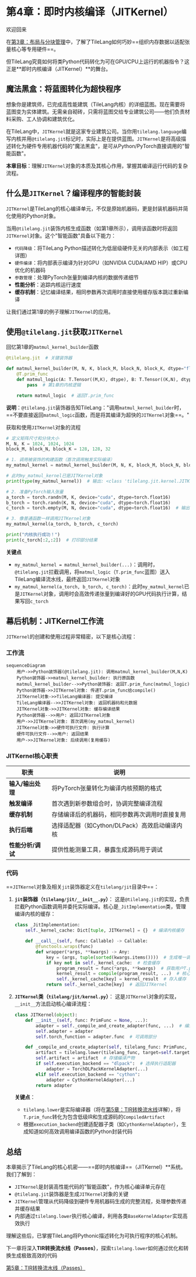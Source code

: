 # 第4章：即时内核编译（JITKernel）

欢迎回来

在[第3章：布局与分块管理](03_layout_and_fragment_management_.md)中，了解了TileLang如何巧妙==组织内存数据以适配张量核心等专用硬件==。

但TileLang究竟如何将类Python代码转化为可在GPU/CPU上运行的机器指令？这正是**即时内核编译（JITKernel）**的舞台。

## 魔法黑盒：将蓝图转化为超快程序

想象你是建筑师，已完成高性能建筑（TileLang内核）的详细蓝图。现在需要将蓝图变为实体建筑。无需亲自砌砖，只需将蓝图交给专业建筑公司——他们负责材料采购、工人协调和建筑优化。

在TileLang中，`JITKernel`就是这家专业建筑公司。当你用`tilelang.language`编写内核并用`@tilelang.jit`标记时，实际上是在提供蓝图。`JITKernel`是将高级描述转化为硬件专用机器代码的"魔法黑盒"，是可从Python/PyTorch直接调用的"智能函数"。

**本章目标**：理解`JITKernel`对象的本质及其核心作用，掌握其编译运行代码的复杂流程。

## 什么是`JITKernel`？编译程序的智能封装

`JITKernel`是TileLang的核心编译单元，不仅是原始机器码，更是封装机器码并简化使用的Python对象。

当用`@tilelang.jit`装饰内核生成函数（如第1章所示），调用该函数时将返回`JITKernel`对象。这个"智能函数"具备以下能力：

* `代码降级`：将TileLang Python描述转化为低层级硬件无关的内部表示（如工程详图）
* `硬件编译`：将内部表示编译为针对GPU（如NVIDIA CUDA/AMD HIP）或CPU优化的机器码
* `参数管理`：处理PyTorch张量到编译内核的数据传递细节
* **性能分析**：追踪内核运行速度
* **缓存机制**：记忆编译结果，相同参数再次调用时直接使用缓存版本跳过重新编译

让我们通过第1章的例子理解`JITKernel`的应用。

## 使用`@tilelang.jit`获取`JITKernel`

回忆第1章的`matmul_kernel_builder`函数

```python
@tilelang.jit  # 关键装饰器

def matmul_kernel_builder(M, N, K, block_M, block_N, block_K, dtype="float16"):
    @T.prim_func
    def matmul_logic(A: T.Tensor((M,K), dtype), B: T.Tensor((K,N), dtype), C: T.Tensor((M,N), dtype)):
        pass  # 第1章的内核逻辑

    return matmul_logic  # 返回T.prim_func
```
**说明**：`@tilelang.jit`装饰器告知TileLang："调用`matmul_kernel_builder`时，==不要直接返回`matmul_logic`函数，而是将其编译为超快的`JITKernel`对象==。"

获取和使用`JITKernel`对象的流程

```python
# 定义矩阵尺寸和分块大小
M, N, K = 1024, 1024, 1024
block_M, block_N, block_K = 128, 128, 32

# 1. 调用被装饰的构建函数（首次调用触发实际编译）
my_matmul_kernel = matmul_kernel_builder(M, N, K, block_M, block_N, block_K)

# 此时my_matmul_kernel已是JITKernel对象
print(type(my_matmul_kernel))  # 输出: <class 'tilelang.jit.kernel.JITKernel'>

# 2. 准备PyTorch输入张量
a_torch = torch.randn(M, K, device="cuda", dtype=torch.float16)
b_torch = torch.randn(K, N, device="cuda", dtype=torch.float16)
c_torch = torch.empty(M, N, device="cuda", dtype=torch.float16)  # 输出张量

# 3. 像普通函数一样调用JITKernel对象
my_matmul_kernel(a_torch, b_torch, c_torch)

print("内核执行成功！")
print(c_torch[:2,:2])  # 打印部分结果
```
**关键点**

* `my_matmul_kernel = matmul_kernel_builder(...)`：调用时，`@tilelang.jit`拦截调用，将`matmul_logic`（`T.prim_func`蓝图）送入TileLang编译流水线，最终返回`JITKernel`对象
* `my_matmul_kernel(a_torch, b_torch, c_torch)`：此时`my_matmul_kernel`已是`JITKernel`对象，调用时会高效传递张量到编译好的GPU代码执行计算，结果写回`c_torch`

## 幕后机制：JITKernel工作流

`JITKernel`的创建和使用过程非常精密，以下是核心流程：

### 工作流

```mermaid
sequenceDiagram
    用户->>Python装饰器(@tilelang.jit): 调用matmul_kernel_builder(M,N,K)
    Python装饰器->>matmul_kernel_builder: 执行原函数
    matmul_kernel_builder-->>Python装饰器: 返回T.prim_func(matmul_logic)
    Python装饰器->>JITKernel对象: 传递T.prim_func给compile()
    JITKernel对象->>TileLang编译器: 提交编译
    TileLang编译器-->>JITKernel对象: 返回机器码和元数据
    JITKernel对象->>JITKernel对象: 缓存编译结果
    Python装饰器-->>用户: 返回JITKernel对象
    用户->>JITKernel对象: 首次调用(my_matmul_kernel)
    JITKernel对象->>硬件可执行文件: 执行计算
    硬件可执行文件-->>用户: 返回结果
    用户->>JITKernel对象: 后续调用(复用缓存)
```

### JITKernel核心职责

| 职责              | 说明                                           |
| ----------------- | ---------------------------------------------- |
| **输入/输出处理** | 将PyTorch张量转化为编译内核预期的格式          |
| **触发编译**      | 首次遇到新参数组合时，协调完整编译流程         |
| **缓存机制**      | 存储编译后的机器码，相同参数再次调用时直接复用 |
| **执行后端**      | 选择适配器（如Cython/DLPack）高效启动编译内核  |
| **性能分析/调试** | 提供性能测量工具，暴露生成源码用于调试         |

### 代码

==`JITKernel`对象及相关`jit`装饰器定义在`tilelang/jit`目录中==：

1. **`jit`装饰器（`tilelang/jit/__init__.py`）**：
   这是`@tilelang.jit`的实现，负责拦截Python函数调用并委托实际编译。核心是`_JitImplementation`类，管理编译内核的缓存：

   ```python
   class _JitImplementation:
       self._kernel_cache: Dict[tuple, JITKernel] = {}  # 编译内核缓存
   
       def __call__(self, func: Callable) -> Callable:
           @functools.wraps(func)
           def wrapper(*args, **kwargs) -> Any:
               key = (args, tuple(sorted(kwargs.items())))  # 生成唯一调用标识
               if key not in self._kernel_cache:  # 检查缓存
                   program_result = func(*args, **kwargs)  # 获取用户T.prim_func
                   kernel_result = compile(program_result, ...)  # 核心编译
                   self._kernel_cache[key] = kernel_result  # 存入缓存
               return self._kernel_cache[key]  # 返回JITKernel
   ```

2. **`JITKernel`类（`tilelang/jit/kernel.py`）**：
   这是`JITKernel`对象的实现，`__init__`方法启动核心编译流程：

   ```python
   class JITKernel(object):
       def __init__(self, func: PrimFunc = None, ...):
           adapter = self._compile_and_create_adapter(func, ...)  # 编译并创建适配器
           self.adapter = adapter
           self.torch_function = adapter.func  # 可调用部分
   
       def _compile_and_create_adapter(self, tilelang_func: PrimFunc, ...):
           artifact = tilelang.lower(tilelang_func, target=self.target, ...)  # 核心编译
           self.artifact = artifact  # 存储编译产物
           if self.execution_backend == "dlpack":  # 选择执行适配器
               adapter = TorchDLPackKernelAdapter(...)
           elif self.execution_backend == "cython":
               adapter = CythonKernelAdapter(...)
           return adapter
   ```
   **关键点**：
   * `tilelang.lower`是实际编译器（将在[第5章：TIR转换流水线](05_tir_transformation_pipeline__passes__.md)详解），将`T.prim_func`转化为包含低级IR和生成源码的`CompiledArtifact`
   * 根据`execution_backend`创建适配器子类（如`CythonKernelAdapter`），生成知道如何高效调用编译函数的Python封装代码

## 总结

本章揭示了TileLang的核心机密——==即时内核编译==（JITKernel）**系统。我们了解到：

* `JITKernel`是封装高性能代码的"智能函数"，作为核心编译单元存在
* `@tilelang.jit`装饰器是生成`JITKernel`对象的关键
* `JITKernel`管理从代码降级到硬件专用机器码生成的完整流程，处理参数传递并缓存结果
* 内部通过`tilelang.lower`执行核心编译，利用各类`BaseKernelAdapter`实现高效执行

理解这些后，已掌握TileLang将Pythonic描述转化为可执行程序的核心机制。

下一章将深入**TIR转换流水线（Passes）**，探索`tilelang.lower`如何通过优化和转换生成极致高效的代码

[第5章：TIR转换流水线（Passes）](05_tir_transformation_pipeline__passes__.md)

